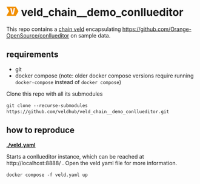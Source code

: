 # ![veld chain](https://raw.githubusercontent.com/veldhub/.github/refs/heads/main/images/symbol_V_letter.png) veld_chain__demo_conllueditor

This repo contains a [chain veld](https://zenodo.org/records/13322913) encapsulating 
https://github.com/Orange-OpenSource/conllueditor on sample data.

## requirements

- git
- docker compose (note: older docker compose versions require running `docker-compose` instead of 
  `docker compose`)

Clone this repo with all its submodules
```
git clone --recurse-submodules https://github.com/veldhub/veld_chain__demo_conllueditor.git
```

## how to reproduce

**[./veld.yaml](./veld.yaml)** 

Starts a conllueditor instance, which can be reached at http://localhost:8888/ . Open the veld yaml 
file for more information.

```
docker compose -f veld.yaml up
```


